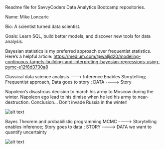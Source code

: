 Readme file for SavvyCoders Data Analytics Bootcamp repositories.

Name: Mike Loncaric

Bio: A scientist turned data scientist.

Goals: Learn SQL, build better models, and discover new tools for data analysis.

Bayesian statistics is my preferred approach over frequentist statistics. Here’s a helpful article:
https://medium.com/@walljd20/modeling-continuous-targets-building-and-interpreting-bayesian-regressions-using-pymc-e12f8d3730a8

Classical data science analysis ---> Inference Enables Storytelling; Frequentist approach, Data goes to story ; DATA ----> Story

Napoleon’s disastrous decision to march his army to Moscow during the winter. Napoleon ego lead to his dimise when he led his army to near-destruction. 
Conclusion... Don’t invade Russia in the winter!


![alt text](https://humuscreativity.wordpress.com/wp-content/uploads/2013/12/poster_origminard1.gif)



Bayes Theorem and probabilistic programming MCMC ----> Storytelling enables inference; Story goes to data ; STORY ----> DATA
we want to quantify uncertainty 

![alt text](https://upload.wikimedia.org/wikipedia/commons/1/18/Bayes%27_Theorem_MMB_01.jpg)

